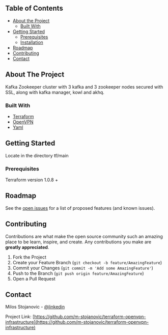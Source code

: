 <!-- TABLE OF CONTENTS -->
## Table of Contents

* [About the Project](#about-the-project)
  * [Built With](#built-with)
* [Getting Started](#getting-started)
  * [Prerequisites](#prerequisites)
  * [Installation](#installation)
* [Roadmap](#roadmap)
* [Contributing](#contributing)
* [Contact](#contact)



<!-- ABOUT THE PROJECT -->
## About The Project

Kafka Zookeeper cluster with 3 kafka and 3 zookeeper nodes secured with SSL, along with kafka manager, kowl and akhq.

### Built With

* [Terraform](https://terraform.io)
* [OpenVPN](https://openvpn.com)
* [Yaml](https://yaml.com)


## Getting Started

Locate in the directory tf/main


### Prerequisites

Terraform version 1.0.8 +

<!-- ROADMAP -->
## Roadmap

See the [open issues](https://github.com/m-stojanovic/terraform-openvpn-infrastructure/issues) for a list of proposed features (and known issues).

<!-- CONTRIBUTING -->
## Contributing

Contributions are what make the open source community such an amazing place to be learn, inspire, and create. Any contributions you make are **greatly appreciated**.

1. Fork the Project
2. Create your Feature Branch (`git checkout -b feature/AmazingFeature`)
3. Commit your Changes (`git commit -m 'Add some AmazingFeature'`)
4. Push to the Branch (`git push origin feature/AmazingFeature`)
5. Open a Pull Request

<!-- CONTACT -->
## Contact

Milos Stojanovic - [@linkedin](https://www.linkedin.com/in/infomilosstojanovic/)

Project Link: [https://github.com/m-stojanovic/terraform-openvpn-infrastructure](https://github.com/m-stojanovic/terraform-openvpn-infrastructure)
